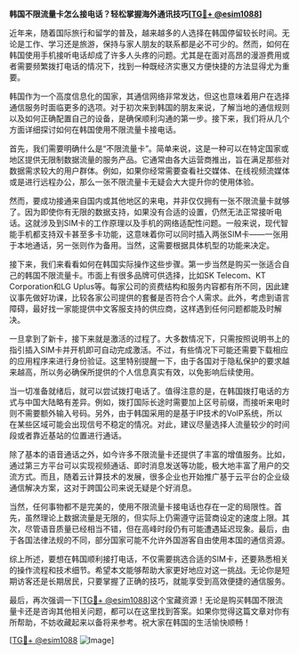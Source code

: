 **韩国不限流量卡怎么接电话？轻松掌握海外通讯技巧[[TG💪+ @esim1088](https://t.me/s/esim1088)]**

近年来，随着国际旅行和留学的普及，越来越多的人选择在韩国停留较长时间。无论是工作、学习还是旅游，保持与家人朋友的联系都是必不可少的。然而，如何在韩国使用手机接听电话却成了许多人头疼的问题。尤其是在面对高昂的漫游费用或者需要频繁拨打电话的情况下，找到一种既经济实惠又方便快捷的方法显得尤为重要。

韩国作为一个高度信息化的国家，其通信网络非常发达，但这也意味着用户在选择通信服务时面临更多的选项。对于初次来到韩国的朋友来说，了解当地的通信规则以及如何正确配置自己的设备，是确保顺利沟通的第一步。接下来，我们将从几个方面详细探讨如何在韩国使用不限流量卡接电话。

首先，我们需要明确什么是“不限流量卡”。简单来说，这是一种可以在特定国家或地区提供无限制数据流量的服务产品。它通常由各大运营商推出，旨在满足那些对数据需求较大的用户群体。例如，如果你经常需要查看社交媒体、在线视频流媒体或是进行远程办公，那么一张不限流量卡无疑会大大提升你的使用体验。

然而，要成功接通来自国内或其他地区的来电，并非仅仅拥有一张不限流量卡就够了。因为即使你有无限的数据支持，如果没有合适的设置，仍然无法正常接听电话。这就涉及到SIM卡的工作原理以及手机的网络适配性问题。一般来说，现代智能手机都支持双卡甚至多卡功能，这意味着你可以同时插入两张SIM卡——一张用于本地通话，另一张则作为备用。当然，这需要根据具体机型的功能来决定。

接下来，我们来看看如何在韩国实际操作这些步骤。第一步当然是购买一张适合自己的韩国不限流量卡。市面上有很多品牌可供选择，比如SK Telecom、KT Corporation和LG Uplus等。每家公司的资费结构和服务内容都有所不同，因此建议事先做好功课，比较各家公司提供的套餐是否符合个人需求。此外，考虑到语言障碍，最好找一家能提供中文客服支持的供应商，这样遇到任何问题都能及时解决。

一旦拿到了新卡，接下来就是激活的过程了。大多数情况下，只需按照说明书上的指引插入SIM卡并开机即可自动完成激活。不过，有些情况下可能还需要下载相应的应用程序来进行身份验证。这里特别提醒一下，由于各国对于隐私保护的要求越来越高，所以务必确保所提供的个人信息真实有效，以免影响后续使用。

当一切准备就绪后，就可以尝试拨打电话了。值得注意的是，在韩国拨打电话的方式与中国大陆略有差异。例如，拨打国际长途时需要加上区号前缀，而接听来电时则不需要额外输入号码。另外，由于韩国采用的是基于IP技术的VoIP系统，所以在某些区域可能会出现信号不稳定的情况。对此，建议尽量选择人流量较少的时间段或者靠近基站的位置进行通话。

除了基本的语音通话之外，如今许多不限流量卡还提供了丰富的增值服务。比如，通过第三方平台可以实现视频通话、即时消息发送等功能，极大地丰富了用户的交流方式。而且，随着云计算技术的发展，很多企业也开始推广基于云平台的企业级通信解决方案，这对于跨国公司来说无疑是个好消息。

当然，任何事物都不是完美的，使用不限流量卡接电话也存在一定的局限性。首先，虽然理论上数据流量是无限的，但实际上仍需遵守运营商设定的速度上限。其次，尽管语音质量已经相当不错，但在高峰时段仍有可能遭遇延迟现象。最后，由于各国法律法规的不同，部分国家可能不允许外国游客自由使用本国的通信资源。

综上所述，要想在韩国顺利接打电话，不仅需要挑选合适的SIM卡，还要熟悉相关的操作流程和技术细节。希望本文能够帮助大家更好地应对这一挑战。无论你是短期访客还是长期居民，只要掌握了正确的技巧，就能享受到高效便捷的通信服务。

最后，再次强调一下[[TG💪+ @esim1088](https://t.me/s/esim1088)]这个宝藏资源！无论是购买韩国不限流量卡还是咨询其他相关问题，都可以在这里找到答案。如果你觉得这篇文章对你有所帮助，不妨收藏起来以备将来参考。祝大家在韩国的生活愉快顺畅！

[[TG💪+ @esim1088](https://t.me/s/esim1088) ![Image](https://i.postimg.cc/4NQfJmqS/Snipaste-2025-05-13-00-14-12.png)]